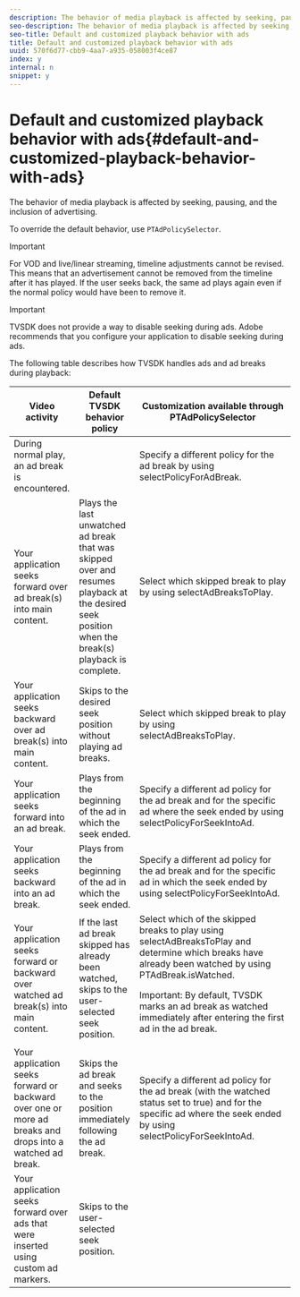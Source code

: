 ```yaml
---
description: The behavior of media playback is affected by seeking, pausing, and the inclusion of advertising.
seo-description: The behavior of media playback is affected by seeking, pausing, and the inclusion of advertising.
seo-title: Default and customized playback behavior with ads
title: Default and customized playback behavior with ads
uuid: 570f6d77-cbb9-4aa7-a935-058003f4ce87
index: y
internal: n
snippet: y
---
```


# Default and customized playback behavior with ads{#default-and-customized-playback-behavior-with-ads}

The behavior of media playback is affected by seeking, pausing, and the inclusion of advertising.

To override the default behavior, use `PTAdPolicySelector`.

>[!IMPORTANT]
>
>For VOD and live/linear streaming, timeline adjustments cannot be revised. This means that an advertisement cannot be removed from the timeline after it has played. If the user seeks back, the same ad plays again even if the normal policy would have been to remove it.

>[!IMPORTANT]
>
>TVSDK does not provide a way to disable seeking during ads. Adobe recommends that you configure your application to disable seeking during ads.

The following table describes how TVSDK handles ads and ad breaks during playback: 

<table id="table_466538B1C2A646B89EB4F9AA111203BE"> 
 <thead> 
  <tr> 
   <th colname="col1" class="entry"> Video activity </th> 
   <th colname="col2" class="entry"> Default TVSDK behavior policy </th> 
   <th colname="col3" class="entry">Customization available through <span class="codeph"> PTAdPolicySelector</span> </th> 
  </tr>
 </thead>
 <tbody> 
  <tr> 
   <td colname="col1"> During normal play, an ad break is encountered. </td> 
   <td colname="col2"></td> 
   <td colname="col3">Specify a different policy for the ad break by using <span class="codeph"> selectPolicyForAdBreak</span>. </td> 
  </tr> 
  <tr> 
   <td colname="col1"> Your application seeks forward over ad break(s) into main content. </td> 
   <td colname="col2"> Plays the last unwatched ad break that was skipped over and resumes playback at the desired seek position when the break(s) playback is complete. </td> 
   <td colname="col3">Select which skipped break to play by using <span class="codeph"> selectAdBreaksToPlay</span>. </td> 
  </tr> 
  <tr> 
   <td colname="col1"> Your application seeks backward over ad break(s) into main content. </td> 
   <td colname="col2"> Skips to the desired seek position without playing ad breaks. </td> 
   <td colname="col3">Select which skipped break to play by using <span class="codeph"> selectAdBreaksToPlay</span>.&nbsp;&nbsp;&nbsp;&nbsp;&nbsp;&nbsp;&nbsp;&nbsp;&nbsp;&nbsp;&nbsp;&nbsp;&nbsp;&nbsp;&nbsp;&nbsp;&nbsp;&nbsp;&nbsp;&nbsp;&nbsp; </td> 
  </tr> 
  <tr> 
   <td colname="col1"> Your application seeks forward into an ad break. </td> 
   <td colname="col2"> Plays from the beginning of the ad in which the seek ended. </td> 
   <td colname="col3">Specify a different ad policy for the ad break and for the specific ad where the seek ended by using <span class="codeph"> selectPolicyForSeekIntoAd</span>. </td> 
  </tr> 
  <tr> 
   <td colname="col1"> Your application seeks backward into an ad break. </td> 
   <td colname="col2"> Plays from the beginning of the ad in which the seek ended. </td> 
   <td colname="col3">Specify a different ad policy for the ad break and for the specific ad in which the seek ended by using <span class="codeph"> selectPolicyForSeekIntoAd</span>. </td> 
  </tr> 
  <tr> 
   <td colname="col1"> Your application seeks forward or backward over watched ad break(s) into main content. </td> 
   <td colname="col2"> If the last ad break skipped has already been watched, skips to the user-selected seek position. </td> 
   <td colname="col3">Select which of the skipped breaks to play using <span class="codeph"> selectAdBreaksToPlay</span> and determine which breaks have already been watched by using <span class="codeph"> PTAdBreak.isWatched</span>. <p> <p>Important:  By default, TVSDK marks an ad break as watched immediately after entering the first ad in the ad break. </p> </p> </td> 
  </tr> 
  <tr> 
   <td colname="col1"> Your application seeks forward or backward over one or more ad breaks and drops into a watched ad break. </td> 
   <td colname="col2"> Skips the ad break and seeks to the position immediately following the ad break. </td> 
   <td colname="col3">Specify a different ad policy for the ad break (with the watched status set to true) and for the specific ad where the seek ended by using <span class="codeph"> selectPolicyForSeekIntoAd</span>. </td> 
  </tr> 
  <tr> 
   <td colname="col1"> Your application seeks forward over ads that were inserted using custom ad markers. </td> 
   <td colname="col2"> Skips to the user-selected seek position. </td> 
   <td colname="col3"></td> 
  </tr> 
 </tbody> 
</table>

